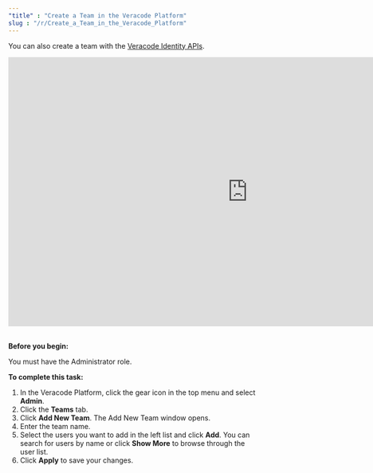 ```yaml
---
"title" : "Create a Team in the Veracode Platform"
slug : "/r/Create_a_Team_in_the_Veracode_Platform"
---
```


You can also create a team with the [Veracode Identity APIs](https://docs.veracode.com/r/c_identity_create_team).

<div class="responsive-div">
<iframe class="responsive-iframe" width="960" height="540" src="https://videos.veracode.com/video/embed/HQjSwCK29BPP-icBlVZ_R3dVML-QbYHRGUd7sLyZ0yc?custom_asset_token=HQjSwCK29BPP-icBlVZ_R3dVML-QbYHRGUd7sLyZ0yc&hvlk=7WRQWL3eMXY0&org_tok=TRGw--bOc3JnFnvUqkDSvw&autoplay=false'"
title="Create a team" frameborder="0" allow="accelerometer;
autoplay; clipboard-write; encrypted-media; gyroscope; picture-in-picture; fullscreen"></iframe></div><br/>

**Before you begin:**

You must have the Administrator role.

**To complete this task:**

1. In the Veracode Platform, click the gear icon in the top menu and select **Admin**.
2. Click the **Teams** tab.
3. Click **Add New Team**. The Add New Team window opens.
4. Enter the team name.
5. Select the users you want to add in the left list and click **Add**. You can search for users by name or click **Show More** to browse through the user list.
6. Click **Apply** to save your changes.
